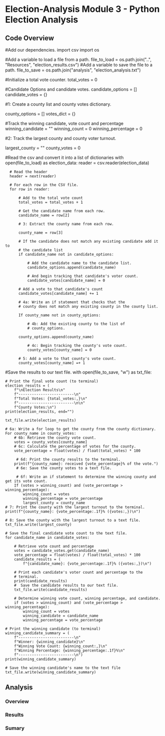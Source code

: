 # Election-Analysis Module 3 - Python Election Analysis 

## Code Overview

  #Add our dependencies.
  import csv
  import os

  #Add a variable to load a file from a path.
  file_to_load = os.path.join("..", "Resources", "election_results.csv")
  #Add a variable to save the file to a path.
  file_to_save = os.path.join("analysis", "election_analysis.txt")

  #Initialize a total vote counter.
  total_votes = 0

  #Candidate Options and candidate votes.
  candidate_options = []
  candidate_votes = {}

  #1: Create a county list and county votes dictionary.

  county_options = []
  votes_dict = {}


  #Track the winning candidate, vote count and percentage
  winning_candidate = ""
  winning_count = 0
  winning_percentage = 0

  #2: Track the largest county and county voter turnout.

  largest_county = ""
  county_votes = 0


  #Read the csv and convert it into a list of dictionaries
  with open(file_to_load) as election_data:
      reader = csv.reader(election_data)

      # Read the header
      header = next(reader)

      # For each row in the CSV file.
      for row in reader:

          # Add to the total vote count
          total_votes = total_votes + 1

          # Get the candidate name from each row.
          candidate_name = row[2]

          # 3: Extract the county name from each row.

          county_name = row[3]

          # If the candidate does not match any existing candidate add it to
          # the candidate list
          if candidate_name not in candidate_options:

              # Add the candidate name to the candidate list.
              candidate_options.append(candidate_name)

              # And begin tracking that candidate's voter count.
              candidate_votes[candidate_name] = 0

          # Add a vote to that candidate's count
          candidate_votes[candidate_name] += 1

          # 4a: Write an if statement that checks that the
          # county does not match any existing county in the county list.

          If county_name not in county_options:

              # 4b: Add the existing county to the list of
              # county_options.

          county_options.append(county_name)

              # 4c: Begin tracking the county's vote count.
              county_votes[county_name] = 0

          # 5: Add a vote to that county's vote count.
          county_votes[county_name] =+ 1




#Save the results to our text file.
with open(file_to_save, "w") as txt_file:

    # Print the final vote count (to terminal)
    election_results = (
        f"\nElection Results\n"
        f"-------------------------\n"
        f"Total Votes: {total_votes:,}\n"
        f"-------------------------\n\n"
        f"County Votes:\n")
    print(election_results, end="")

    txt_file.write(election_results)

    # 6a: Write a for loop to get the county from the county dictionary.
    For county_name in county_votes:
        # 6b: Retrieve the county vote count.
        votes = county_votes[county_name]
        # 6c: Calculate the percentage of votes for the county.
        vote_percentage = float(votes) / float(total_votes) * 100

         # 6d: Print the county results to the terminal.
        print(f"{county_name}: received {vote_percentage}% of the vote.")
         # 6e: Save the county votes to a text file.

         # 6f: Write an if statement to determine the winning county and get its vote count.
        If (votes > winning_count) and (vote_percentage > winning_percentage):
            winning_count = votes
            winning_percentage = vote_percentage
            largest_county = county_name
    # 7: Print the county with the largest turnout to the terminal.
    print(f"{county_name}: {vote_percentage:.1f}% ({votes:,})\n")

    # 8: Save the county with the largest turnout to a text file.
    txt_file.write(largest_county)

    # Save the final candidate vote count to the text file.
    for candidate_name in candidate_votes:

        # Retrieve vote count and percentage
        votes = candidate_votes.get(candidate_name)
        vote_percentage = float(votes) / float(total_votes) * 100
        candidate_results = (
            f"{candidate_name}: {vote_percentage:.1f}% ({votes:,})\n")

        # Print each candidate's voter count and percentage to the
        # terminal.
        print(candidate_results)
        #  Save the candidate results to our text file.
        txt_file.write(candidate_results)

        # Determine winning vote count, winning percentage, and candidate.
        if (votes > winning_count) and (vote_percentage > winning_percentage):
            winning_count = votes
            winning_candidate = candidate_name
            winning_percentage = vote_percentage

    # Print the winning candidate (to terminal)
    winning_candidate_summary = (
        f"-------------------------\n"
        f"Winner: {winning_candidate}\n"
        f"Winning Vote Count: {winning_count:,}\n"
        f"Winning Percentage: {winning_percentage:.1f}%\n"
        f"-------------------------\n")
    print(winning_candidate_summary)

    # Save the winning candidate's name to the text file
    txt_file.write(winning_candidate_summary)
    
    
    
   ## Analysis 
   ### Overview 
   
   ### Results 
   
   ### Sumary 
